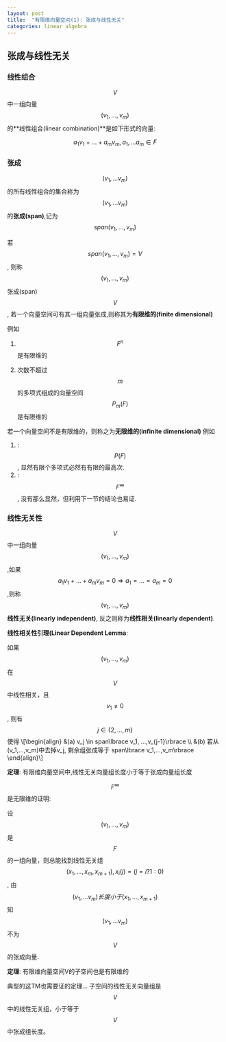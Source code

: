 ```yaml
---
layout: post
title:  "有限维向量空间(1): 张成与线性无关"
categories: linear algebra
---
```

## **张成与线性无关**

### **线性组合**

$$V$$中一组向量$$(v_1,...,v_m)$$的**线性组合(linear combination)**是如下形式的向量:

$$a_1 v_1+...+a_m v_m, a_1,...a_m \in F$$


### **张成**
$$(v_1,...v_m)$$的所有线性组合的集合称为$$(v_1,...v_m)$$的**张成(span)**,记为$$span(v_1,...,v_m)$$

若$$span(v_1,...,v_m)=V$$, 则称$$(v_1,...,v_m)$$张成(span)$$V$$, 若一个向量空间可有其一组向量张成,则称其为**有限维的(finite dimensional)**

例如

1. $$F^n$$是有限维的

2. 次数不超过$$m$$的多项式组成的向量空间$$P_m(F)$$是有限维的


 若一个向量空间不是有限维的，则称之为**无限维的(infinite dimensional)**
例如

1. :$$P(F)$$, 显然有限个多项式必然有有限的最高次.
2. :$$F^{\infty}$$, 没有那么显然，但利用下一节的结论也易证.

### **线性无关性**
$$V$$中一组向量$$(v_1,...,v_m)$$,如果$$a_1 v_1+...+a_m v_m=0 \Rightarrow a_1=...=a_m=0$$,则称$$(v_1,...,v_m)$$**线性无关(linearly independent)**, 反之则称为**线性相关(linearly dependent)**.

**线性相关性引理(Linear Dependent Lemma**:

如果$$(v_1,...,v_m)$$在$$V$$中线性相关，且$$v_1 \neq 0$$, 则有$$j \in \lbrace 2,...,m \rbrace$$使得
\\[\begin{align}
&(a) v_j \in span\lbrace v_1, ...,v_{j-1}\rbrace \\\\ 
&(b) 若从(v_1,...,v_m)中去掉v_j, 剩余组张成等于 span\lbrace v_1,...,v_m\rbrace
\end{align}\\]

**定理**: 有限维向量空间中,线性无关向量组长度小于等于张成向量组长度

$$F^{\infty}$$是无限维的证明:

设$$(v_1,...,v_m)$$是$$F$$的一组向量，则总能找到线性无关组$$(x_1,...,x_m, x_{m+1}), x_i(j) = (j = i?1:0)$$, 由$$(v_1,...v_m)长度小于(x_1,...,x_{m+1})$$知$$(v_1,...v_m)$$不为$$V$$的张成向量.

**定理**: 有限维向量空间V的子空间也是有限维的

典型的这TM也需要证的定理...
子空间的线性无关向量组是$$V$$中的线性无关组，小于等于$$V$$中张成组长度。




